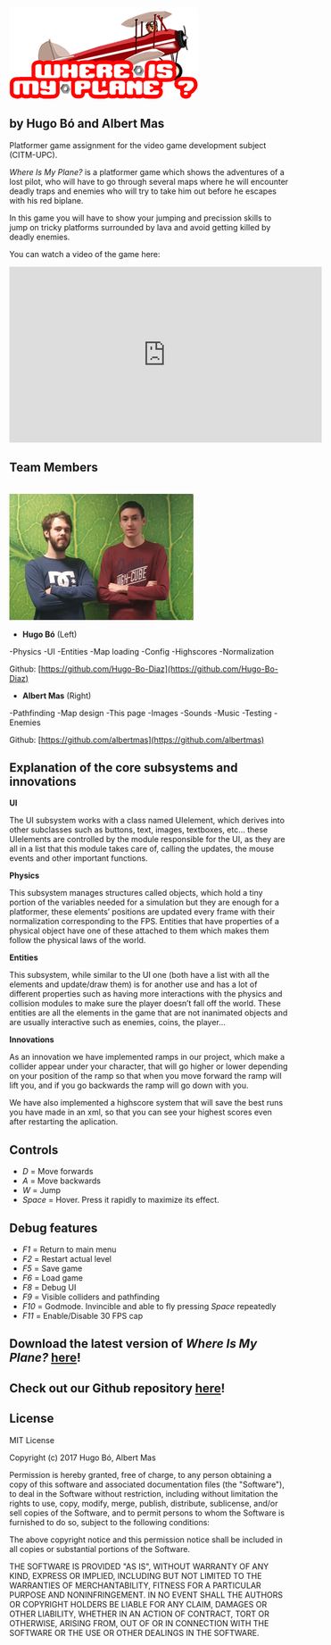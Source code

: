 <br><img src="https://github.com/Hugo-Bo-Diaz/Game-dev-platformer/blob/master/platformer/Game/gui/title.png?raw=true" width = "338" height = "163" alt="Error loading img"><br>
## by Hugo Bó and Albert Mas
Platformer game assignment for the video game development subject (CITM-UPC).

*Where Is My Plane?* is a platformer game which shows the adventures of a lost pilot, who will have to go through several maps where he will encounter deadly traps and enemies who will try to take him out before he escapes with his red biplane.

In this game you will have to show your jumping and precission skills to jump on tricky platforms surrounded by lava and avoid getting killed by deadly enemies.

You can watch a video of the game here:

<iframe width="560" height="315" src="https://www.youtube.com/embed/ImY43v0xK64?rel=0" frameborder="0" gesture="media" allow="encrypted-media" allowfullscreen></iframe>

## Team Members
<br><img src="https://github.com/Hugo-Bo-Diaz/Game-dev-platformer/blob/master/platformer/Game/GroupPhoto.jpg?raw=true" width = "330" height = "226" alt="Error loading img"><br>

+ **Hugo Bó** (Left)

-Physics
-UI
-Entities
-Map loading
-Config
-Highscores
-Normalization

Github: [https://github.com/Hugo-Bo-Diaz](https://github.com/Hugo-Bo-Diaz)

+ **Albert Mas** (Right)

-Pathfinding
-Map design
-This page
-Images
-Sounds
-Music
-Testing
-Enemies

Github: [https://github.com/albertmas](https://github.com/albertmas)

## Explanation of the core subsystems and innovations

**UI**

The UI subsystem works with a class named UIelement, which derives into other subclasses such as buttons, text, images, textboxes, etc… these UIelements are controlled by the module responsible for the UI, as they are all in a list that this module takes care of, calling the updates, the mouse events and other important functions.

**Physics**

This subsystem manages structures called objects, which hold a tiny portion of the variables needed for a simulation but they are enough for a platformer, these elements’ positions are updated every frame with their normalization corresponding to the FPS. Entities that have properties of a physical object have one of these attached to them which makes them follow the physical laws of the world.

**Entities**

This subsystem, while similar to the UI one (both have a list with all the elements and update/draw them) is for another use and has a lot of different properties such as having more interactions with the physics and collision modules to make sure the player doesn’t fall off the world. These entities are all the elements in the game that are not inanimated objects and are usually interactive such as enemies, coins, the player...

**Innovations**

As an innovation we have implemented ramps in our project, which make a collider appear under your character, that will go higher or lower depending on your position of the ramp so that when you move forward the ramp will lift you, and if you go backwards the ramp will go down with you.

We have also implemented a highscore system that will save the best runs you have made in an xml, so that you can see your highest scores even after restarting the aplication.

## Controls
+ *D* = Move forwards
+ *A* = Move backwards
+ *W* = Jump
+ *Space*  = Hover. Press it rapidly to maximize its effect.

## Debug features
+ *F1* = Return to main menu
+ *F2* = Restart actual level
+ *F5* = Save game
+ *F6* = Load game
+ *F8* = Debug UI
+ *F9* = Visible colliders and pathfinding
+ *F10* = Godmode. Invincible and able to fly pressing *Space* repeatedly
+ *F11* = Enable/Disable 30 FPS cap

## Download the latest version of *Where Is My Plane?* [here](https://github.com/Hugo-Bo-Diaz/Game-dev-platformer/releases/tag/v1.3)!
## Check out our Github repository [here](https://github.com/Hugo-Bo-Diaz/Game-dev-platformer)!

## License
MIT License

Copyright (c) 2017 Hugo Bó, Albert Mas

Permission is hereby granted, free of charge, to any person obtaining a copy
of this software and associated documentation files (the "Software"), to deal
in the Software without restriction, including without limitation the rights
to use, copy, modify, merge, publish, distribute, sublicense, and/or sell
copies of the Software, and to permit persons to whom the Software is
furnished to do so, subject to the following conditions:

The above copyright notice and this permission notice shall be included in all
copies or substantial portions of the Software.

THE SOFTWARE IS PROVIDED "AS IS", WITHOUT WARRANTY OF ANY KIND, EXPRESS OR
IMPLIED, INCLUDING BUT NOT LIMITED TO THE WARRANTIES OF MERCHANTABILITY,
FITNESS FOR A PARTICULAR PURPOSE AND NONINFRINGEMENT. IN NO EVENT SHALL THE
AUTHORS OR COPYRIGHT HOLDERS BE LIABLE FOR ANY CLAIM, DAMAGES OR OTHER
LIABILITY, WHETHER IN AN ACTION OF CONTRACT, TORT OR OTHERWISE, ARISING FROM,
OUT OF OR IN CONNECTION WITH THE SOFTWARE OR THE USE OR OTHER DEALINGS IN THE
SOFTWARE.
